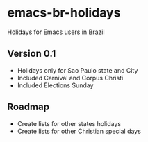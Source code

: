 # emacs-br-holidays

Holidays for Emacs users in Brazil

## Version 0.1

- Holidays only for Sao Paulo state and City
- Included Carnival and Corpus Christi
- Included Elections Sunday

## Roadmap

- Create lists for other states holidays
- Create lists for other Christian special days
